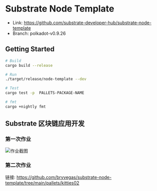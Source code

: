 # Substrate Node Template

- Link: https://github.com/substrate-developer-hub/substrate-node-template <br/>
- Branch: polkadot-v0.9.26

## Getting Started

```bash
# Build
cargo build --release

# Run
./target/release/node-template --dev

# Test
cargo test -p  PALLETS-PACKAGE-NAME

# fmt
cargo +nightly fmt
```

## Substrate 区块链应用开发

### 第一次作业

![作业截图](https://p.qlogo.cn/qqmail_head/C6nnRGnPbvwlVslNHxDtemvOjTjEDAZ1mxOIUduh7wHFIBmwTFrx9yopiaUhqibRnc40toTNw75xE/0)

### 第二次作业

链接: https://github.com/bryvegas/substrate-node-template/tree/main/pallets/kitties02


